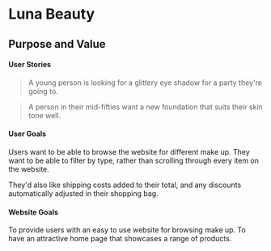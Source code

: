 # Luna Beauty

## Purpose and Value

#### User Stories
> A young person is looking for a glittery eye shadow for a party they're going to.

> A person in their mid-fifties want a new foundation that suits their skin tone well. 

#### User Goals
Users want to be able to browse the website for different make up. They want to be able to filter by type, rather than scrolling through every item on the website.

They'd also like shipping costs added to their total, and any discounts automatically adjusted in their shopping bag.

#### Website Goals
To provide users with an easy to use website for browsing make up. To have an attractive home page that showcases a range of products.
